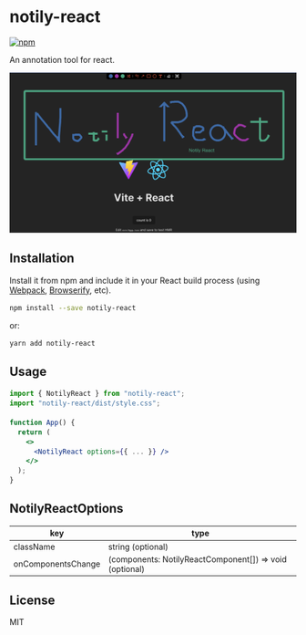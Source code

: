 # notily-react

[![npm](https://img.shields.io/npm/v/notily-react.svg?style=flat-square)](https://www.npmjs.com/package/notily-react)

An annotation tool for react.

![notily-react demo](https://raw.githubusercontent.com/RandyLiu6410/notily-react/main/images/demo.png)

## Installation

Install it from npm and include it in your React build process (using [Webpack](http://webpack.github.io/), [Browserify](http://browserify.org/), etc).

```bash
npm install --save notily-react
```

or:

```bash
yarn add notily-react
```

## Usage

```jsx static
import { NotilyReact } from "notily-react";
import "notily-react/dist/style.css";

function App() {
  return (
    <>
      <NotilyReact options={{ ... }} />
    </>
  );
}
```

## NotilyReactOptions

| key                | type                                                    |
| ------------------ | ------------------------------------------------------- |
| className          | string (optional)                                       |
| onComponentsChange | (components: NotilyReactComponent[]) => void (optional) |

## License

MIT
